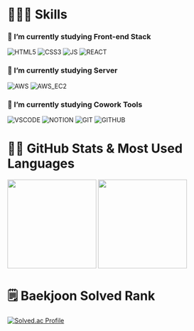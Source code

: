# 👨🏻‍💻 Skills
### 🌱 I’m currently studying Front-end Stack 
![HTML5](https://img.shields.io/badge/HTML5-E34F26.svg&style=plastic&logo=HTML5&logoColor=white)
![CSS3](https://img.shields.io/badge/CSS3-1572B6.svg?&style=plastic&logo=CSS3&logoColor=white)
![JS](https://img.shields.io/badge/JS-F7DF1E.svg?&style=plastic&logo=JAVASCRIPT&logoColor=white)
![REACT](https://img.shields.io/badge/REACT-61DAFB.svg?&style=plastic&logo=REACT&logoColor=white)
### 🌱 I’m currently studying Server 
![AWS](https://img.shields.io/badge/AWS-232F3E.svg?&style=plastic&logo=amazonaws&logoColor=white)
![AWS_EC2](https://img.shields.io/badge/AWS_EC2-232F3E.svg?&style=plastic&logo=amazonec2&logoColor=white)
 ### 🌱 I’m currently studying Cowork Tools 
![VSCODE](https://img.shields.io/badge/VSCODE-007ACC.svg?&style=plastic&logo=visualstudiocode&logoColor=white)
![NOTION](https://img.shields.io/badge/NOTION-000000.svg?&style=plastic&logo=NOTION&logoColor=white)
![GIT](https://img.shields.io/badge/GIT-F05032.svg?&style=plastic&logo=GIT&logoColor=white)
![GITHUB](https://img.shields.io/badge/GITHUB-181717.svg?&style=plastic&logo=GITHUB&logoColor=white)
# 💪🏻 GitHub Stats & Most Used Languages
<img src="https://github-readme-stats.vercel.app/api?username=jonghyunlee95&count_private=true&show_icons=true&theme=prussian" height="200"></img>
<img src="https://github-readme-stats.vercel.app/api/top-langs/?username=jonghyunlee95&layout=Demo&theme=prussian" height="200"></img>
# 🗒️ Baekjoon Solved Rank
[![Solved.ac Profile](http://mazassumnida.wtf/api/v2/generate_badge?boj=whdgus7578)](https://solved.ac/whdgus7578/)
